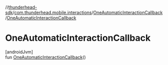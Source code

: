 //[thunderhead-sdk](../../../index.md)/[com.thunderhead.mobile.interactions](../index.md)/[OneAutomaticInteractionCallback](index.md)/[OneAutomaticInteractionCallback](-one-automatic-interaction-callback.md)

# OneAutomaticInteractionCallback

[androidJvm]\
fun [OneAutomaticInteractionCallback](-one-automatic-interaction-callback.md)()
